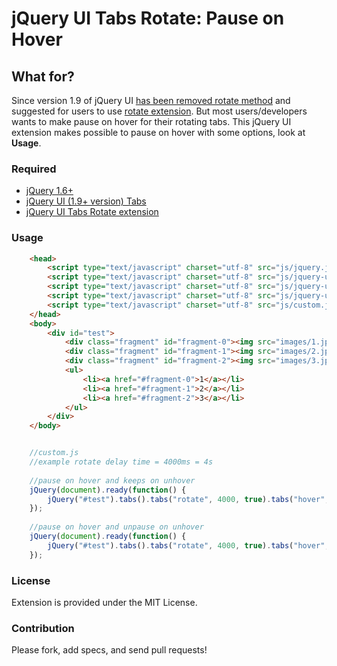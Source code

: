 ﻿# jQuery UI Tabs Rotate: Pause on Hover

## What for?

Since version 1.9 of jQuery UI [has been removed rotate method](http://jqueryui.com/upgrade-guide/1.9/#removed-rotate-method) and suggested for users to use [rotate extension](https://github.com/cmcculloh/jQuery-UI-Tabs-Rotate). But most users/developers wants to make pause on hover for their rotating tabs. This jQuery UI extension makes possible to pause on hover with some options, look at **Usage**.

### Required

- [jQuery 1.6+](http://jquery.com)
- [jQuery UI (1.9+ version) Tabs](http://jqueryui.com/tabs/)
- [jQuery UI Tabs Rotate extension](https://github.com/cmcculloh/jQuery-UI-Tabs-Rotate)

### Usage

```html
	<head>
		<script type="text/javascript" charset="utf-8" src="js/jquery.js"></script>
		<script type="text/javascript" charset="utf-8" src="js/jquery-ui-1.10.2.custom.min.js"></script>
		<script type="text/javascript" charset="utf-8" src="js/jquery-ui-tabs-rotate.js"></script>
		<script type="text/javascript" charset="utf-8" src="js/jquery-ui-tabs-hover.js"></script>
		<script type="text/javascript" charset="utf-8" src="js/custom.js"></script>
	</head>
	<body>
		<div id="test">
			<div class="fragment" id="fragment-0"><img src="images/1.jpg" /></div>
			<div class="fragment" id="fragment-1"><img src="images/2.jpg" /></div>
			<div class="fragment" id="fragment-2"><img src="images/3.jpg" /></div>
			<ul>
				<li><a href="#fragment-0">1</a></li>
				<li><a href="#fragment-1">2</a></li>
				<li><a href="#fragment-2">3</a></li>
			</ul>
		</div>
    </body>
```

```javascript

	//custom.js
	//example rotate delay time = 4000ms = 4s
	
	//pause on hover and keeps on unhover
	jQuery(document).ready(function() {
		jQuery("#test").tabs().tabs("rotate", 4000, true).tabs("hover", true, false);
	});
	
	//pause on hover and unpause on unhover
	jQuery(document).ready(function() {
		jQuery("#test").tabs().tabs("rotate", 4000, true).tabs("hover", true, true);
	});
```

### License

Extension is provided under the MIT License.

### Contribution

Please fork, add specs, and send pull requests!